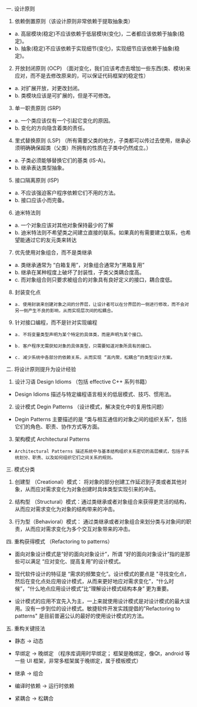 一. 设计原则

1. 依赖倒置原则（该设计原则非常依赖于提取抽象类）
-   a. 高层模块(稳定)不应该依赖于低层模块(变化)，二者都应该依赖于抽象(稳定)。
-   b. 抽象(稳定)不应该依赖于实现细节(变化)，实现细节应该依赖于抽象(稳定)。

2. 开放封闭原则 (OCP) （面对变化，我们应该考虑去增加一些东西(类、模块)来应对，而不是去修改原来的，可以保证代码框架的稳定性）
-   a. 对扩展开放，对更改封闭。
-   b. 类模块应该是可扩展的，但是不可修改。

3. 单一职责原则 (SRP)
-   a. 一个类应该仅有一个引起它变化的原因。
-   b. 变化的方向隐含着类的责任。

4. 里式替换原则 (LSP) （所有需要父类的地方，子类都可以传过去使用，继承必须明确确保超类（父类）所拥有的性质在子类中仍然成立。）
-    a. 子类必须能够替换它们的基类 (IS-A)。
-    b. 继承表达类型抽象。

5. 接口隔离原则 (ISP)
-    a. 不应该强迫客户程序依赖它们不用的方法。
-    b. 接口应该小而完备。

6. 迪米特法则 
-    a. 一个对象应该对其他对象保持最少的了解
-    b. 迪米特法则不希望类之间建立直接的联系。如果真的有需要建立联系，也希望能通过它的友元类来转达

7. 优先使用对象组合，而不是类继承
-    a. 类继承通常为 “白箱复用”，对象组合通常为“黑箱复用”
-    b. 继承在某种程度上破坏了封装性，子类父类耦合度高。
-    c. 而对象组合则只要求被组合的对象具有良好定义的接口，耦合度低。

8. 封装变化点
-     a. 使用封装来创建对象之间的分界层，让设计者可以在分界层的一侧进行修改，而不会对另一侧产生不良的影响，从而实现层次间的松耦合。

9. 针对接口编程，而不是针对实现编程
-     a. 不将变量类型声明为某个特定的具体类，而是声明为某个接口。
-     b. 客户程序无需获知对象的具体类型，只需要知道对象所具有的接口。
-     c. 减少系统中各部分的依赖关系，从而实现 “高内聚，松耦合”的类型设计方案。


二. 将设计原则提升为设计经验

1. 设计习语 Design Idioms （包括 effective C++ 系列书籍）
-    Design Idioms 描述与特定编程语言相关的低层模式、技巧、惯用法。

2. 设计模式 Degin Patterns （设计模式，解决变化中的复用性问题）
-    Degin Patterns 主要描述的是 “类与相互通信的对象之间的组织关系”，包括它们的角色、职责、协作方式等方面。

3. 架构模式 Architectural Patterns
-     Architectural Patterns 描述系统中与基本结构组织关系密切的高层模式，包括子系统划分、职责、以及如何组织它们之间关系的规则。


三. 模式分类

1. 创建型 （Creational）模式： 将对象的部分创建工作延迟到子类或者其他对象，从而应对需求变化为对象创建时具体类型实现引来的冲击。
 
2. 结构型 （Structural）模式：通过类继承或者对象组合来获得更灵活的结构，从而应对需求变化为对象的结构带来的冲击。

3. 行为型（Behavioral）模式： 通过类继承或者对象组合来划分类与对象间的职责，从而应对需求变化为多个交互对象带来的冲击。


四. 重构获得模式 （Refactoring to patterns）

- 面向对象设计模式是“好的面向对象设计”，所谓 “好的面向对象设计”指的是那些可以满足 “应对变化、提高复用”的设计模式。

- 现代软件设计的特征是 “需求的频繁变化”。设计模式的要点是 "寻找变化点，然后在变化点处应用设计模式，从而来更好地应对需求变化”，“什么时候”，“什么地点应用设计模式”比“理解设计模式结构本身” 更为重要。

- 设计模式的应用不宜先入为主，一上来就使用设计模式是对设计模式的最大误用。没有一步到位的设计模式。敏捷软件开发实践提倡的"Refactoring to patterns" 是目前普遍公认的最好的使用设计模式的方法。

五. 重构关键技法

- 静态 -> 动态

- 早绑定 -> 晚绑定 （程序库调用时早绑定； 框架是晚绑定，像Qt，android 等一些 UI 框架，非常多框架属于晚绑定，属于模板模式）

- 继承 -> 组合

- 编译时依赖 -> 运行时依赖

- 紧耦合 -> 松耦合





